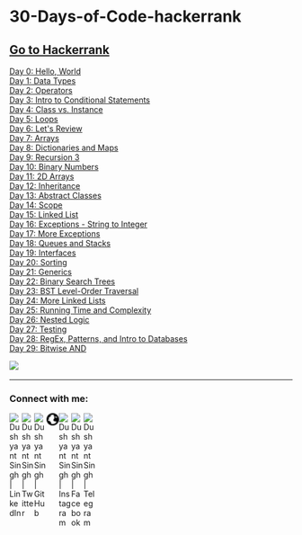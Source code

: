 # 30-Days-of-Code-hackerrank
## [Go to Hackerrank](https://www.hackerrank.com/domains/tutorials/30-days-of-code)

[Day 0: Hello, World](https://github.com/Dushyantsingh-ds/30-Days-of-Code-hackerrank/blob/main/Content/Day%200:%20Hello%2C%20World.md) <br/>
[Day 1: Data Types](https://github.com/Dushyantsingh-ds/30-Days-of-Code-hackerrank/blob/main/Content/Day%201:%20Data%20Types.md) <br/>
[Day 2: Operators](https://github.com/Dushyantsingh-ds/30-Days-of-Code-hackerrank/blob/main/Content/Day%202:%20Operators.md) <br/>
[Day 3: Intro to Conditional Statements](https://github.com/Dushyantsingh-ds/30-Days-of-Code-hackerrank/blob/main/Content/Day%203:%20Intro%20to%20Conditional%20Statements.md) <br/>
[Day 4: Class vs. Instance](https://github.com/Dushyantsingh-ds/30-Days-of-Code-hackerrank/blob/main/Content/Day%204:%20Class%20vs.%20Instance.md ) <br/>
[Day 5: Loops](https://github.com/Dushyantsingh-ds/30-Days-of-Code-hackerrank/blob/main/Content/Day%205:%20Loops.md) <br/>
[Day 6: Let's Review](https://github.com/Dushyantsingh-ds/30-Days-of-Code-hackerrank/ ) <br/>
[Day 7: Arrays](https://github.com/Dushyantsingh-ds/30-Days-of-Code-hackerrank/ ) <br/>
[Day 8: Dictionaries and Maps](https://github.com/Dushyantsingh-ds/30-Days-of-Code-hackerrank/ ) <br/>
[Day 9: Recursion 3](https://github.com/Dushyantsingh-ds/30-Days-of-Code-hackerrank/ ) <br/>
[Day 10: Binary Numbers](https://github.com/Dushyantsingh-ds/30-Days-of-Code-hackerrank/ ) <br/>
[Day 11: 2D Arrays](https://github.com/Dushyantsingh-ds/30-Days-of-Code-hackerrank/ ) <br/>
[Day 12: Inheritance](https://github.com/Dushyantsingh-ds/30-Days-of-Code-hackerrank/ ) <br/>
[Day 13: Abstract Classes](https://github.com/Dushyantsingh-ds/30-Days-of-Code-hackerrank/ ) <br/>
[Day 14: Scope](https://github.com/Dushyantsingh-ds/30-Days-of-Code-hackerrank/ ) <br/>
[Day 15: Linked List](https://github.com/Dushyantsingh-ds/30-Days-of-Code-hackerrank/ ) <br/>
[Day 16: Exceptions - String to Integer](https://github.com/Dushyantsingh-ds/30-Days-of-Code-hackerrank/ ) <br/>
[Day 17: More Exceptions](https://github.com/Dushyantsingh-ds/30-Days-of-Code-hackerrank/ ) <br/>
[Day 18: Queues and Stacks](https://github.com/Dushyantsingh-ds/30-Days-of-Code-hackerrank/ ) <br/>
[Day 19: Interfaces](https://github.com/Dushyantsingh-ds/30-Days-of-Code-hackerrank/ ) <br/>
[Day 20: Sorting](https://github.com/Dushyantsingh-ds/30-Days-of-Code-hackerrank/ ) <br/>
[Day 21: Generics](https://github.com/Dushyantsingh-ds/30-Days-of-Code-hackerrank/ ) <br/>
[Day 22: Binary Search Trees](https://github.com/Dushyantsingh-ds/30-Days-of-Code-hackerrank/ ) <br/>
[Day 23: BST Level-Order Traversal](https://github.com/Dushyantsingh-ds/30-Days-of-Code-hackerrank/ ) <br/>
[Day 24: More Linked Lists](https://github.com/Dushyantsingh-ds/30-Days-of-Code-hackerrank/ ) <br/>
[Day 25: Running Time and Complexity](https://github.com/Dushyantsingh-ds/30-Days-of-Code-hackerrank/ ) <br/>
[Day 26: Nested Logic](https://github.com/Dushyantsingh-ds/30-Days-of-Code-hackerrank/ ) <br/>
[Day 27: Testing](https://github.com/Dushyantsingh-ds/30-Days-of-Code-hackerrank/ ) <br/>
[Day 28: RegEx, Patterns, and Intro to Databases](https://github.com/Dushyantsingh-ds/30-Days-of-Code-hackerrank/ ) <br/>
[Day 29: Bitwise AND](https://github.com/Dushyantsingh-ds/30-Days-of-Code-hackerrank/ ) <br/>

![](https://media-exp1.licdn.com/dms/image/sync/C4D27AQH8SZOE09NoKw/articleshare-shrink_1280_800/0/1650953733071?e=2147483647&v=beta&t=arVN-fDH7jgWMo5MKQDniNk7MHDxjEwFjCxQr32yCus)

<hr>

### Connect with me:

[<img align="left" alt="Dushyant Singh | LinkedIn" width="22px" src="https://cdn.jsdelivr.net/npm/simple-icons@v3/icons/linkedin.svg" />][linkedin]
[<img align="left" alt="Dushyant Singh | Twitter" width="22px" src="https://cdn.jsdelivr.net/npm/simple-icons@v3/icons/twitter.svg" />][twitter]
[<img align="left" alt="Dushyant Singh | GitHub" width="22px" src="https://cdn.jsdelivr.net/npm/simple-icons@v3/icons/medium.svg" />][github]
[<img align="left" alt="Dushyant Singh | Medium" width="22px" src="https://raw.githubusercontent.com/iconic/open-iconic/master/svg/globe.svg" />][medium]
[<img align="left" alt="Dushyant Singh | Instagram" width="22px" src="https://cdn.jsdelivr.net/npm/simple-icons@v3/icons/instagram.svg" />][instagram]
[<img align="left" alt="Dushyant Singh | Facebook" width="22px" src="https://cdn.jsdelivr.net/npm/simple-icons@v3/icons/facebook.svg" />][facebook]
[<img align="left" alt="Dushyant Singh | Telegram" width="22px" src="https://cdn.jsdelivr.net/npm/simple-icons@v3/icons/telegram.svg" />][telegram]

<br />

[medium]: https://dushyantsingh-ds.medium.com/
[linkedin]: https://linkedin.com/in/dushyantsingh-ds/
[instagram]: https://www.instagram.com/dushyantsingh.ds/
[twitter]: https://twitter.com/dushyantsingh_d
[facebook]: https://www.facebook.com/dushyantsingh.india
[github]: https://github.com/Dushyantsingh-ds
[telegram]: https://t.me/dushyantsingh_d


